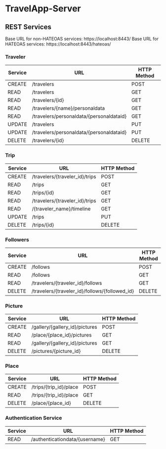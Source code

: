 # TravelApp-Server

REST Services
-----------

Base URL for non-HATEOAS services: https://localhost:8443/
Base URL for HATEOAS services: https://localhost:8443/hateoas/

    
### Traveler  
  
 Service | URL | HTTP Method 
 ------- | --- | -----------
 CREATE  | /travelers  | POST 
 READ  | /travelers  | GET  
 READ  | /travelers/{id}  | GET 
 READ  | /travelers/{name}/personaldata  | GET
 READ  | /travelers/personaldata/{personaldataid} | GET
 UPDATE  | /travelers  | PUT 
 UPDATE  | /travelers/personaldata/{personaldataid} | PUT
 DELETE  | /travelers/{id}  | DELETE 
    
### Trip  
  
 Service | URL | HTTP Method 
 ------- | --- | -----------
 CREATE  | /travelers/{traveler_id}/trips  | POST  
 READ  | /trips  | GET |
 READ  | /trips/{id}  | GET |
 READ  | /travelers/{traveler_id}/trips  | GET |  
 READ  | /{traveler_name}/timeline  | GET |  
 UPDATE  | /trips  | PUT |
 DELETE  | /trips/{id}  | DELETE |
    
### Followers

 Service | URL | HTTP Method 
 ------- | --- | -----------
 CREATE  | /follows  | POST 
 READ  | /follows  | GET 
 READ  | /travelers/{traveler_id}/follows  | GET  
 DELETE  | /travelers/{traveler_id}/follows/{followed_id}  | DELETE 
 
### Picture
 
  Service | URL | HTTP Method 
  ------- | --- | -----------
  CREATE  | /gallery/{gallery_id}/pictures  | POST 
  READ  | /place/{place_id}/pictures  | GET 
  READ  | /gallery/{gallery_id}/pictures  | GET 
  DELETE  | /pictures/{picture_id}  | DELETE 
  
### Place
 
  Service | URL | HTTP Method 
  ------- | --- | -----------
  CREATE  | /trips/{trip_id}/place  | POST 
  READ  | /trips/{trip_id}/place  | GET 
  DELETE  | /place/{place_id}  | DELETE 
  
### Authentication Service
 
  Service | URL | HTTP Method 
  ------- | --- | -----------
  READ  | /authenticationdata/{username}  | GET 
  
  
  